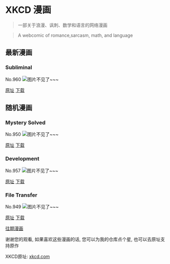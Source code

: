 # XKCD 漫画


> 一部关于浪漫、讽刺、数学和语言的网络漫画

> A webcomic of romance,sarcasm, math, and language


## 最新漫画
### Subliminal
No.960
![图片不见了~~~](https://imgs.xkcd.com/comics/subliminal.png)

[原址](https://xkcd.com//960) [下载](https://imgs.xkcd.com/comics/subliminal.png)



## 随机漫画
### Mystery Solved
No.950
![图片不见了~~~](https://imgs.xkcd.com/comics/mystery_solved.png)

[原址](https://xkcd.com//950) [下载](https://imgs.xkcd.com/comics/mystery_solved.png)



### Development
No.957
![图片不见了~~~](https://imgs.xkcd.com/comics/development.png)

[原址](https://xkcd.com//957) [下载](https://imgs.xkcd.com/comics/development.png)



### File Transfer
No.949
![图片不见了~~~](https://imgs.xkcd.com/comics/file_transfer.png)

[原址](https://xkcd.com//949) [下载](https://imgs.xkcd.com/comics/file_transfer.png)



[往期漫画](image/)

谢谢您的观看, 如果喜欢这些漫画的话, 
您可以为我的仓库点个星, 也可以去原址支持原作

XKCD原址: [xkcd.com](https://xkcd.com)

